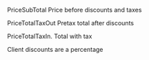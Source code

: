 PriceSubTotal 
Price before discounts and taxes

PriceTotalTaxOut 
Pretax total after discounts 

PriceTotalTaxIn. 
Total with tax

Client discounts are a percentage